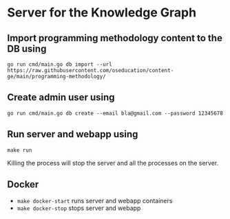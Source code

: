 # Server for the Knowledge Graph

## Import programming methodology content to the DB using
```console
go run cmd/main.go db import --url https://raw.githubusercontent.com/oseducation/content-ge/main/programming-methodology/
```

## Create admin user using
```console
go run cmd/main.go db create --email bla@gmail.com --password 12345678
```

## Run server and webapp using
```console
make run
```
Killing the process will stop the server and all the processes on the server.

## Docker
* ```make docker-start``` runs server and webapp containers
* ```make docker-stop``` stops server and webapp


